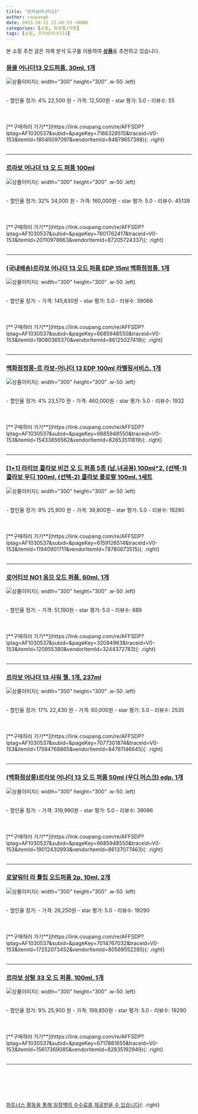 ```yaml
---
title: "르라보어나더13"
author: coupang6
date: 2023-10-22 22:45:53 +0800
categories: [쇼핑, 화장품/미용]
tags: [쇼핑, 르라보어나더13]
---
```


본 쇼핑 추천 글은 자체 분석 도구를 이용하여 [**상품**](https://link.coupang.com/a/bao1ui)을 추천하고 있습니다.

### [뭉클 어나더13 오드퍼퓸, 30ml, 1개](https://link.coupang.com/re/AFFSDP?lptag=AF1030537&subid=&pageKey=7166328515&traceid=V0-153&itemId=18045097097&vendorItemId=84879657368)

![상품이미지](https://thumbnail9.coupangcdn.com/thumbnails/remote/230x230ex/image/retail/images/1677554047546046-a0a32204-9c33-44fb-b64b-42659fd358b7.jpg){: width="300" height="300" .w-50 .left}


<br>
- 할인율 정가: 4%  22,500   원
- 가격: 12,500원
- star 평가: 5.0
- 리뷰수: 55
<br>
<br>
<br>
<br>
[**구매하러 가기**](https://link.coupang.com/re/AFFSDP?lptag=AF1030537&subid=&pageKey=7166328515&traceid=V0-153&itemId=18045097097&vendorItemId=84879657368){: .right}
<br>
<br>

---

### [르라보 어나더 13 오 드 퍼품 100ml](https://link.coupang.com/re/AFFSDP?lptag=AF1030537&subid=&pageKey=7601762417&traceid=V0-153&itemId=20110978663&vendorItemId=87205724337)

![상품이미지](https://thumbnail7.coupangcdn.com/thumbnails/remote/230x230ex/image/vendor_inventory/84c1/fdf267daba5bef5ffbb25fba0abe0e9c2427ac35f198d3f3bc80ccd792be.jpg){: width="300" height="300" .w-50 .left}


<br>
- 할인율 정가: 32%  34,000   원
- 가격: 160,000원
- star 평가: 5.0
- 리뷰수: 45139
<br>
<br>
<br>
<br>
[**구매하러 가기**](https://link.coupang.com/re/AFFSDP?lptag=AF1030537&subid=&pageKey=7601762417&traceid=V0-153&itemId=20110978663&vendorItemId=87205724337){: .right}
<br>
<br>

---

### [(국내배송)르라보 어나더 13 오드 퍼퓸 EDP 15ml 백화점정품, 1개](https://link.coupang.com/re/AFFSDP?lptag=AF1030537&subid=&pageKey=6685948550&traceid=V0-153&itemId=19080365370&vendorItemId=86125027419)

![상품이미지](https://thumbnail6.coupangcdn.com/thumbnails/remote/230x230ex/image/vendor_inventory/ec19/01dba412f4946e0ddb5a3bf945aef24a0d00327575f9009f42130d5f48d0.jpg){: width="300" height="300" .w-50 .left}


<br>
- 할인율 정가: 
- 가격: 145,630원
- star 평가: 5.0
- 리뷰수: 39066
<br>
<br>
<br>
<br>
[**구매하러 가기**](https://link.coupang.com/re/AFFSDP?lptag=AF1030537&subid=&pageKey=6685948550&traceid=V0-153&itemId=19080365370&vendorItemId=86125027419){: .right}
<br>
<br>

---

### [백화점정품-르 라보-어나더 13 EDP 100ml 라벨링서비스, 1개](https://link.coupang.com/re/AFFSDP?lptag=AF1030537&subid=&pageKey=6685948550&traceid=V0-153&itemId=15433856562&vendorItemId=82653511819)

![상품이미지](https://thumbnail6.coupangcdn.com/thumbnails/remote/230x230ex/image/vendor_inventory/6ad6/90d45e802293573dc4030692a1fb7a6daae951992c4745000726fb713e0c.jpg){: width="300" height="300" .w-50 .left}


<br>
- 할인율 정가: 4%  23,570   원
- 가격: 460,000원
- star 평가: 5.0
- 리뷰수: 1932
<br>
<br>
<br>
<br>
[**구매하러 가기**](https://link.coupang.com/re/AFFSDP?lptag=AF1030537&subid=&pageKey=6685948550&traceid=V0-153&itemId=15433856562&vendorItemId=82653511819){: .right}
<br>
<br>

---

### [[1+1] 라리브 콜라보 비건 오 드 퍼품 5종 (남.녀공용) 100ml*2, (선택-1) 콜라보 우디 100ml, (선택-2) 콜라보 플로랄 100ml, 1세트](https://link.coupang.com/re/AFFSDP?lptag=AF1030537&subid=&pageKey=6159126514&traceid=V0-153&itemId=11940901711&vendorItemId=78780673515)

![상품이미지](https://thumbnail7.coupangcdn.com/thumbnails/remote/230x230ex/image/vendor_inventory/7a15/037d91e039fb1a5e7a67034db576ac9c8fbcad63e84e3d027df05431e26d.jpg){: width="300" height="300" .w-50 .left}


<br>
- 할인율 정가: 9%  25,900   원
- 가격: 39,800원
- star 평가: 5.0
- 리뷰수: 19290
<br>
<br>
<br>
<br>
[**구매하러 가기**](https://link.coupang.com/re/AFFSDP?lptag=AF1030537&subid=&pageKey=6159126514&traceid=V0-153&itemId=11940901711&vendorItemId=78780673515){: .right}
<br>
<br>

---

### [로어티브 NO1 옴므 오드 퍼퓸, 60ml, 1개](https://link.coupang.com/re/AFFSDP?lptag=AF1030537&subid=&pageKey=32094963&traceid=V0-153&itemId=120955380&vendorItemId=3244372783)

![상품이미지](https://thumbnail8.coupangcdn.com/thumbnails/remote/230x230ex/image/product/image/vendoritem/2019/02/20/3244372783/19dd304c-91fd-48bf-b880-510ca860e007.jpg){: width="300" height="300" .w-50 .left}


<br>
- 할인율 정가: 
- 가격: 51,190원
- star 평가: 5.0
- 리뷰수: 889
<br>
<br>
<br>
<br>
[**구매하러 가기**](https://link.coupang.com/re/AFFSDP?lptag=AF1030537&subid=&pageKey=32094963&traceid=V0-153&itemId=120955380&vendorItemId=3244372783){: .right}
<br>
<br>

---

### [르라보 어나더 13 샤워 젤, 1개, 237ml](https://link.coupang.com/re/AFFSDP?lptag=AF1030537&subid=&pageKey=7077301874&traceid=V0-153&itemId=17594768865&vendorItemId=84761146645)

![상품이미지](https://thumbnail10.coupangcdn.com/thumbnails/remote/230x230ex/image/vendor_inventory/2659/a7998fb291937ce5b29c7ba9a383117e737ac036f69e1e337b3210881474.jpg){: width="300" height="300" .w-50 .left}


<br>
- 할인율 정가: 17%  22,430   원
- 가격: 60,000원
- star 평가: 5.0
- 리뷰수: 2535
<br>
<br>
<br>
<br>
[**구매하러 가기**](https://link.coupang.com/re/AFFSDP?lptag=AF1030537&subid=&pageKey=7077301874&traceid=V0-153&itemId=17594768865&vendorItemId=84761146645){: .right}
<br>
<br>

---

### [(백화점상품)르라보 어나더 13 오 드 퍼퓸 50ml (우디 머스크) edp, 1개](https://link.coupang.com/re/AFFSDP?lptag=AF1030537&subid=&pageKey=6685948550&traceid=V0-153&itemId=19012430993&vendorItemId=86137077463)

![상품이미지](https://thumbnail10.coupangcdn.com/thumbnails/remote/230x230ex/image/vendor_inventory/5444/a7aee37d9b65055fa036ad82c0c285ca1abfb6ab7067d25c21b77a289fc3.jpg){: width="300" height="300" .w-50 .left}


<br>
- 할인율 정가: 
- 가격: 319,990원
- star 평가: 5.0
- 리뷰수: 39066
<br>
<br>
<br>
<br>
[**구매하러 가기**](https://link.coupang.com/re/AFFSDP?lptag=AF1030537&subid=&pageKey=6685948550&traceid=V0-153&itemId=19012430993&vendorItemId=86137077463){: .right}
<br>
<br>

---

### [로얄워터 라 튤립 오드퍼퓸 2p, 10ml, 2개](https://link.coupang.com/re/AFFSDP?lptag=AF1030537&subid=&pageKey=7014767032&traceid=V0-153&itemId=17252073452&vendorItemId=80569552285)

![상품이미지](https://thumbnail9.coupangcdn.com/thumbnails/remote/230x230ex/image/rs_quotation_api/lkycpuvm/fe1f56fe3cb743408f408778d4c4f603.jpg){: width="300" height="300" .w-50 .left}


<br>
- 할인율 정가: 
- 가격: 26,250원
- star 평가: 5.0
- 리뷰수: 19290
<br>
<br>
<br>
<br>
[**구매하러 가기**](https://link.coupang.com/re/AFFSDP?lptag=AF1030537&subid=&pageKey=7014767032&traceid=V0-153&itemId=17252073452&vendorItemId=80569552285){: .right}
<br>
<br>

---

### [르라보 상탈 33 오 드 퍼퓸, 100ml, 1개](https://link.coupang.com/re/AFFSDP?lptag=AF1030537&subid=&pageKey=6717881655&traceid=V0-153&itemId=15617369085&vendorItemId=82835192949)

![상품이미지](https://thumbnail6.coupangcdn.com/thumbnails/remote/230x230ex/image/vendor_inventory/ca34/f82413402e9a8e1e11fde9142227d09a66f7faca11c10647b7ce1ccc320e.png){: width="300" height="300" .w-50 .left}


<br>
- 할인율 정가: 9%  25,900   원
- 가격: 199,850원
- star 평가: 5.0
- 리뷰수: 19290
<br>
<br>
<br>
<br>
[**구매하러 가기**](https://link.coupang.com/re/AFFSDP?lptag=AF1030537&subid=&pageKey=6717881655&traceid=V0-153&itemId=15617369085&vendorItemId=82835192949){: .right}
<br>
<br>

---
<br><br><br><br><br> [파트너스 활동을 통해 일정액의 수수료를 제공받을 수 있습니다](https://link.coupang.com/a/bao1ui){: .right}